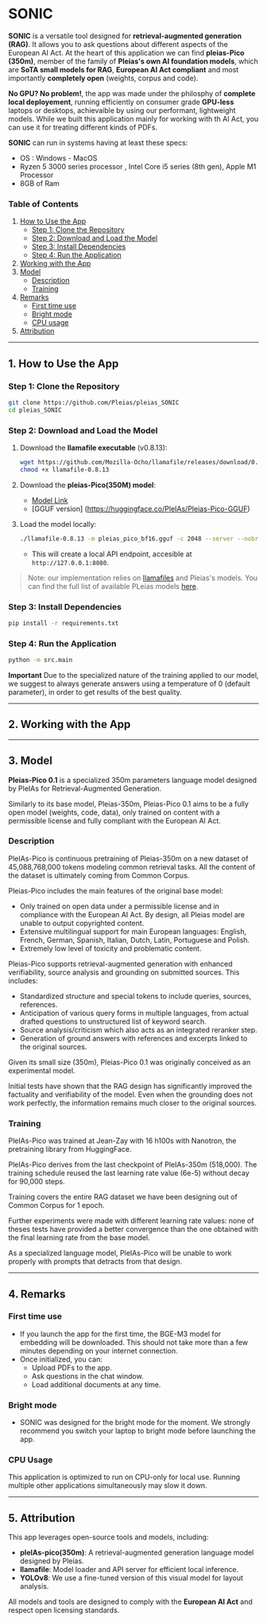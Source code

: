 # SONIC



**SONIC** is a versatile tool designed for **retrieval-augmented generation (RAG)**. It allows you to ask questions about different aspects of the European AI Act. At the heart of this application we can find **pleias-Pico (350m)**, member of the family of **Pleias's own AI foundation models**, which are **SoTA small models for RAG**, **European AI Act compliant** and most importantly **completely open** (weights, corpus and code).

**No GPU? No problem!**, the app was made under the philosphy of **complete local deployement**, running efficiently on consumer grade **GPU-less** laptops or desktops, achievaible by using our performant, lightweight models. While we built this application mainly for working with th AI Act, you can use it for treating different kinds of PDFs.

**SONIC** can run in systems having at least these specs:

- OS : Windows - MacOS
- Ryzen 5 3000 series processor , Intel Core i5 series (8th gen), Apple M1 Processor
- 8GB of Ram



### Table of Contents

1. [How to Use the App](#1-how-to-use-the-app)
    - [Step 1: Clone the Repository](#step-1-clone-the-repository)
    - [Step 2: Download and Load the Model](#step-2-download-and-load-the-model)
    - [Step 3: Install Dependencies](#step-3-install-dependencies)
    - [Step 4: Run the Application](#step-4-run-the-application)
2. [Working with the App](#2-working-with-the-app)
3. [Model](#3-model)
    - [Description](#description)
    - [Training](#training)
4. [Remarks](#4-remarks)
    - [First time use](#first-time-use)
    - [Bright mode](#bright-mode)
    - [CPU usage](#cpu-usage)
5. [Attribution](#5-attribution)


---

## 1. How to Use the App

### Step 1: Clone the Repository
```bash
git clone https://github.com/Pleias/pleias_SONIC
cd pleias_SONIC
```

### Step 2: Download and Load the Model
1. Download the **llamafile executable** (v0.8.13):
   ```bash
   wget https://github.com/Mozilla-Ocho/llamafile/releases/download/0.8.13/llamafile-0.8.13
   chmod +x llamafile-0.8.13
   ```
2. Download the **pleias-Pico(350M) model**:
   - [Model Link](https://huggingface.co/PleIAs/Pleias-Pico)
   - [GGUF version] (https://huggingface.co/PleIAs/Pleias-Pico-GGUF)

3. Load the model locally:
   ```bash
   ./llamafile-0.8.13 -m pleias_pico_bf16.gguf -c 2048 --server --nobrowser # adapt using your local paths
   ```
   - This will create a local API endpoint, accesible at `http://127.0.0.1:8080`.


> Note: our implementation relies on [llamafiles](https://github.com/Mozilla-Ocho/llamafile) and Pleias's models. You can find the full list of available PLeias models [here](https://huggingface.co/collections/PleIAs/common-models-674cd0667951ab7c4ef84cc4). 

### Step 3: Install Dependencies
```bash
pip install -r requirements.txt
```

### Step 4: Run the Application
```bash
python -m src.main
```
**Important** Due to the specialized nature of the training applied to our model, we suggest to always generate answers using a temperature of 0 (default parameter), in order to get results of the best quality. 

---

## 2. Working with the App


---


## 3. Model
**Pleias-Pico 0.1** is a specialized 350m parameters language model designed by PleIAs for Retrieval-Augmented Generation.

Similarly to its base model, Pleias-350m, Pleias-Pico 0.1 aims to be a fully open model (weights, code, data), only trained on content with a permissible license and fully compliant with the European AI Act.

### Description
PleIAs-Pico is continuous pretraining of Pleias-350m on a new dataset of 45,088,768,000 tokens modeling common retrieval tasks. All the content of the dataset is ultimately coming from Common Corpus.

Pleias-Pico includes the main features of the original base model:
* Only trained on open data under a permissible license and in compliance with the European AI Act. By design, all Pleias model are unable to output copyrighted content.
* Extensive multilingual support for main European languages: English, French, German, Spanish, Italian, Dutch, Latin, Portuguese and Polish.
* Extremely low level of toxicity and problematic content.

Pleias-Pico supports retrieval-augmented generation with enhanced verifiability, source analysis and grounding on submitted sources. This includes:
* Standardized structure and special tokens to include queries, sources, references.
* Anticipation of various query forms in multiple languages, from actual drafted questions to unstructured list of keyword search.
* Source analysis/criticism which also acts as an integrated reranker step.
* Generation of ground answers with references and excerpts linked to the original sources.

Given its small size (350m), Pleias-Pico 0.1 was originally conceived as an experimental model. 

Initial tests have shown that the RAG design has significantly improved the factuality and verifiability of the model. Even when the grounding does not work perfectly, the information remains much closer to the original sources.

### Training
PleIAs-Pico was trained at Jean-Zay with 16 h100s with Nanotron, the pretraining library from HuggingFace. 

PleIAs-Pico derives from the last checkpoint of PleIAs-350m (518,000). The training schedule reused the last learning rate value (6e-5) without decay for 90,000 steps.

Training covers the entire RAG dataset we have been designing out of Common Corpus for 1 epoch.

Further experiments were made with different learning rate values: none of theses tests have provided a better convergence than the one obtained with the final learning rate from the base model.

As a specialized language model, PleIAs-Pico will be unable to work properly with prompts that detracts from that design.


---

## 4. Remarks
### First time use
- If you launch the app for the first time, the BGE-M3 model for embedding will be downloaded. This should not take more than a few minutes depending on your internet connection. 
- Once initialized, you can:
  - Upload PDFs to the app.
  - Ask questions in the chat window.
  - Load additional documents at any time.

### Bright mode
- SONIC was designed for the bright mode for the moment. We strongly recommend you switch your laptop to bright mode before launching the app.


### CPU Usage
This application is optimized to run on CPU-only for local use. Running multiple other applications simultaneously may slow it down.

---


## 5. Attribution

This app leverages open-source tools and models, including:
- **pleIAs-pico(350m)**: A retrieval-augmented generation language model designed by Pleias.
- **llamafile**: Model loader and API server for efficient local inference.
- **YOLOv8**: We use a fine-tuned version of this visual model for layout analysis.

All models and tools are designed to comply with the **European AI Act** and respect open licensing standards.
